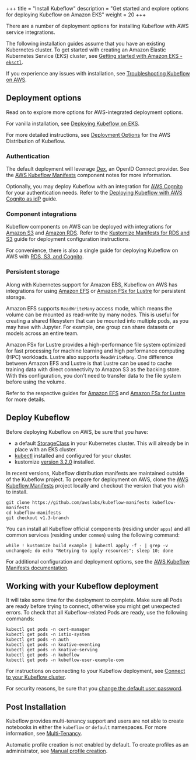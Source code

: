 +++
title = "Install Kubeflow"
description = "Get started and explore options for deploying Kubeflow on Amazon EKS"
weight = 20
+++

There are a number of deployment options for installing Kubeflow with AWS service integrations.

The following installation guides assume that you have an existing Kubernetes cluster. To get started with creating an Amazon Elastic Kubernetes Service (EKS) cluster, see [Getting started with Amazon EKS - `eksctl`](https://docs.aws.amazon.com/eks/latest/userguide/getting-started-eksctl.html). 

If you experience any issues with installation, see [Troubleshooting Kubeflow on AWS](/docs/distributions/aws/troubleshooting-aws).

## Deployment options

Read on to explore more options for AWS-integrated deployment options. 

For vanilla installation, see [Deploying Kubeflow on EKS](https://github.com/awslabs/kubeflow-manifests/tree/main/docs/deployment/vanilla). 

For more detailed instructions, see [Deployment Options](https://github.com/awslabs/kubeflow-manifests/tree/main/docs/deployment#deployment-options) for the AWS Distribution of Kubeflow.

### Authentication

The default deployment will leverage [Dex](https://dexidp.io/), an OpenID Connect provider. See the [AWS Kubeflow Manifests](https://github.com/awslabs/kubeflow-manifests#dex) component notes for more information.

Optionally, you may deploy Kubeflow with an integration for [AWS Cognito](https://aws.amazon.com/cognito/) for your authentication needs. Refer to the [Deploying Kubeflow with AWS Cognito as idP](https://github.com/awslabs/kubeflow-manifests/tree/v1.3-branch/distributions/aws/examples/cognito) guide.

### Component integrations

Kubeflow components on AWS can be deployed with integrations for [Amazon S3](https://aws.amazon.com/s3/) and [Amazon RDS](https://aws.amazon.com/rds/). Refer to the [Kustomize Manifests for RDS and S3](https://github.com/awslabs/kubeflow-manifests/tree/v1.3-branch/distributions/aws/examples/rds-s3) guide for deployment configuration instructions.

For convenience, there is also a single guide for deploying Kubeflow on AWS with [RDS, S3, and Cognito](https://github.com/awslabs/kubeflow-manifests/tree/v1.3-branch/distributions/aws/examples/cognito-rds-s3).

### Persistent storage

Along with Kubernetes support for Amazon EBS, Kubeflow on AWS has integrations for using [Amazon EFS](https://aws.amazon.com/efs/) or [Amazon FSx for Lustre](https://aws.amazon.com/fsx/lustre/) for persistent storage.

Amazon EFS supports `ReadWriteMany` access mode, which means the volume can be mounted as read-write by many nodes. This is useful for creating a shared filesystem that can be mounted into multiple pods, as you may have with Jupyter. For example, one group can share datasets or models across an entire team.

Amazon FSx for Lustre provides a high-performance file system optimized for fast processing for machine learning and high performance computing (HPC) workloads.  Lustre also supports `ReadWriteMany`. One difference between Amazon EFS and Lustre is that Lustre can be used to cache training data with direct connectivity to Amazon S3 as the backing store. With this configuration, you don't need to transfer data to the file system before using the volume.

Refer to the respective guides for [Amazon EFS](https://github.com/awslabs/kubeflow-manifests/tree/v1.3-branch/distributions/aws/examples/storage/efs) and [Amazon FSx for Lustre](https://github.com/awslabs/kubeflow-manifests/tree/v1.3-branch/distributions/aws/examples/storage/fsx-for-lustre) for more details.

## Deploy Kubeflow

Before deploying Kubeflow on AWS, be sure that you have: 

* a default [StorageClass](https://kubernetes.io/docs/concepts/storage/storage-classes/) in your Kubernetes cluster. This will already be in place with an EKS cluster.
* [kubectl](https://kubernetes.io/docs/tasks/tools/#kubectl) installed and configured for your cluster.
* kustomize [version 3.2.0](https://github.com/kubernetes-sigs/kustomize/releases/tag/v3.2.0) installed.

In recent versions, Kubeflow distribution manifests are maintained outside of the Kubeflow project. To prepare for deployment on AWS, clone the [AWS Kubeflow Manifests](https://github.com/awslabs/kubeflow-manifests) project locally and checkout the version that you wish to install.

```shell
git clone https://github.com/awslabs/kubeflow-manifests kubeflow-manifests
cd kubeflow-manifests
git checkout v1.3-branch
```

You can install all Kubeflow official components (residing under `apps`) and all common services (residing under `common`) using the following command:

```shell
while ! kustomize build example | kubectl apply -f - | grep -v unchanged; do echo "Retrying to apply resources"; sleep 10; done
```

For additional configuration and deployment options, see the [AWS Kubeflow Manifests documentation](https://github.com/awslabs/kubeflow-manifests/#installation).

## Working with your Kubeflow deployment

It will take some time for the deployment to complete. Make sure all Pods are ready before trying to connect, otherwise you might get unexpected errors. To check that all Kubeflow-related Pods are ready, use the following commands:

```shell
kubectl get pods -n cert-manager
kubectl get pods -n istio-system
kubectl get pods -n auth
kubectl get pods -n knative-eventing
kubectl get pods -n knative-serving
kubectl get pods -n kubeflow
kubectl get pods -n kubeflow-user-example-com
```

For instructions on connecting to your Kubeflow deployment, see [Connect to your Kubeflow cluster](https://github.com/awslabs/kubeflow-manifests/#connect-to-your-kubeflow-cluster).

For security reasons, be sure that you [change the default user password](https://github.com/awslabs/kubeflow-manifests/#change-default-user-password).

## Post Installation

Kubeflow provides multi-tenancy support and users are not able to create notebooks in either the `kubeflow` or `default` namespaces. For more information, see [Multi-Tenancy](https://www.kubeflow.org/docs/components/multi-tenancy/). 

Automatic profile creation is not enabled by default. To create profiles as an administrator, see [Manual profile creation](https://www.kubeflow.org/docs/components/multi-tenancy/getting-started/#manual-profile-creation).

